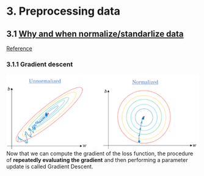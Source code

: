 # 3. Preprocessing data
## 3.1 [Why and when normalize/standarlize data](https://www.analyticsvidhya.com/blog/2020/04/feature-scaling-machine-learning-normalization-standardization/)  
[Reference](https://towardsdatascience.com/normalization-vs-standardization-quantitative-analysis-a91e8a79cebf)  
### 3.1.1 Gradient descent
![](.ML_concepts_images/f025ba49.png)                                                                                                                                                                                                                                                                                                                                                                  
Now that we can compute the gradient of the loss function, the procedure of **repeatedly evaluating 
the gradient** and then performing a parameter update is called Gradient Descent.